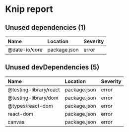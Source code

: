 # Knip report

## Unused dependencies (1)

| Name          | Location     | Severity |
| :------------ | :----------- | :------- |
| @date-io/core | package.json | error    |

## Unused devDependencies (5)

| Name                   | Location     | Severity |
| :--------------------- | :----------- | :------- |
| @testing-library/react | package.json | error    |
| @testing-library/dom   | package.json | error    |
| @types/react-dom       | package.json | error    |
| react-dom              | package.json | error    |
| canvas                 | package.json | error    |
